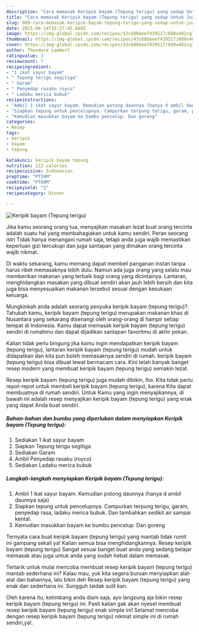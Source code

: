 ```yaml
---
description: "Cara memasak Keripik bayam (Tepung terigu) yang sedap Untuk Jualan"
title: "Cara memasak Keripik bayam (Tepung terigu) yang sedap Untuk Jualan"
slug: 989-cara-memasak-keripik-bayam-tepung-terigu-yang-sedap-untuk-jualan
date: 2021-06-14T15:27:45.660Z
image: https://img-global.cpcdn.com/recipes/43c68bbeef439517/680x482cq70/keripik-bayam-tepung-terigu-foto-resep-utama.jpg
thumbnail: https://img-global.cpcdn.com/recipes/43c68bbeef439517/680x482cq70/keripik-bayam-tepung-terigu-foto-resep-utama.jpg
cover: https://img-global.cpcdn.com/recipes/43c68bbeef439517/680x482cq70/keripik-bayam-tepung-terigu-foto-resep-utama.jpg
author: Theodore Lambert
ratingvalue: 3
reviewcount: 7
recipeingredient:
- "1 ikat sayur bayam"
- " Tepung terigu segitiga"
- " Garam"
- " Penyedap rasaku royco"
- " Ladaku merica bubuk"
recipeinstructions:
- "Ambil 1 ikat sayur bayam. Kemudian potong daunnya (hanya d ambil daunnya saja)"
- "Siapkan tepung untuk pencelupnya. Campurkan terpung terigu, garam, penyedap rasa, ladaku merica bubuk. Dan tambahkan sedikit air sampai kental."
- "Kemudian masukkan bayam ke bumbu pencelup. Dan goreng"
categories:
- Resep
tags:
- keripik
- bayam
- tepung

katakunci: keripik bayam tepung 
nutrition: 212 calories
recipecuisine: Indonesian
preptime: "PT34M"
cooktime: "PT60M"
recipeyield: "2"
recipecategory: Dinner

---
```



![Keripik bayam (Tepung terigu)](https://img-global.cpcdn.com/recipes/43c68bbeef439517/680x482cq70/keripik-bayam-tepung-terigu-foto-resep-utama.jpg)

Jika kamu seorang orang tua, menyajikan masakan lezat buat orang tercinta adalah suatu hal yang membahagiakan untuk kamu sendiri. Peran seorang istri Tidak hanya menangani rumah saja, tetapi anda juga wajib memastikan keperluan gizi tercukupi dan juga santapan yang dimakan orang tercinta wajib nikmat.

Di waktu  sekarang, kamu memang dapat membeli panganan instan tanpa harus ribet memasaknya lebih dulu. Namun ada juga orang yang selalu mau memberikan makanan yang terbaik bagi orang yang dicintainya. Lantaran, menghidangkan masakan yang dibuat sendiri akan jauh lebih bersih dan kita juga bisa menyesuaikan makanan tersebut sesuai dengan kesukaan keluarga. 



Mungkinkah anda adalah seorang penyuka keripik bayam (tepung terigu)?. Tahukah kamu, keripik bayam (tepung terigu) merupakan makanan khas di Nusantara yang sekarang disenangi oleh orang-orang di hampir setiap tempat di Indonesia. Kamu dapat memasak keripik bayam (tepung terigu) sendiri di rumahmu dan dapat dijadikan santapan favoritmu di akhir pekan.

Kalian tidak perlu bingung jika kamu ingin mendapatkan keripik bayam (tepung terigu), lantaran keripik bayam (tepung terigu) mudah untuk didapatkan dan kita pun boleh memasaknya sendiri di rumah. keripik bayam (tepung terigu) bisa dibuat lewat bermacam cara. Kini telah banyak banget resep modern yang membuat keripik bayam (tepung terigu) semakin lezat.

Resep keripik bayam (tepung terigu) juga mudah dibikin, lho. Kita tidak perlu repot-repot untuk membeli keripik bayam (tepung terigu), karena Kita dapat membuatnya di rumah sendiri. Untuk Kamu yang ingin menyajikannya, di bawah ini adalah resep menyajikan keripik bayam (tepung terigu) yang enak yang dapat Anda buat sendiri.

<!--inarticleads1-->

##### Bahan-bahan dan bumbu yang diperlukan dalam menyiapkan Keripik bayam (Tepung terigu):

1. Sediakan 1 ikat sayur bayam
1. Siapkan  Tepung terigu segitiga
1. Sediakan  Garam
1. Ambil  Penyedap rasaku (royco)
1. Sediakan  Ladaku merica bubuk




<!--inarticleads2-->

##### Langkah-langkah menyiapkan Keripik bayam (Tepung terigu):

1. Ambil 1 ikat sayur bayam. Kemudian potong daunnya (hanya d ambil daunnya saja)
1. Siapkan tepung untuk pencelupnya. Campurkan terpung terigu, garam, penyedap rasa, ladaku merica bubuk. Dan tambahkan sedikit air sampai kental.
1. Kemudian masukkan bayam ke bumbu pencelup. Dan goreng




Ternyata cara buat keripik bayam (tepung terigu) yang mantab tidak rumit ini gampang sekali ya! Kalian semua bisa menghidangkannya. Resep keripik bayam (tepung terigu) Sangat sesuai banget buat anda yang sedang belajar memasak atau juga untuk anda yang sudah hebat dalam memasak.

Tertarik untuk mulai mencoba membuat resep keripik bayam (tepung terigu) mantab sederhana ini? Kalau mau, yuk kita segera buruan menyiapkan alat-alat dan bahannya, lalu bikin deh Resep keripik bayam (tepung terigu) yang enak dan sederhana ini. Sungguh taidak sulit kan. 

Oleh karena itu, ketimbang anda diam saja, ayo langsung aja bikin resep keripik bayam (tepung terigu) ini. Pasti kalian gak akan nyesel membuat resep keripik bayam (tepung terigu) enak simple ini! Selamat mencoba dengan resep keripik bayam (tepung terigu) nikmat simple ini di rumah sendiri,ya!.

